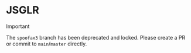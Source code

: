 # JSGLR

> [!IMPORTANT]
> The `spoofax3` branch has been deprecated and locked. Please create a PR or commit to `main`/`master` directly.
